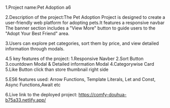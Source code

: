 1.Project name:Pet Adoption a6

2.Description of the project:The Pet Adoption Project is designed to create a user-friendly web platform for adopting pets.It features a responsive navbar The banner section includes a "View More" button to guide users to the "Adopt Your Best Friend"
area.


3.Users can explore pet categories, sort them by price, and view detailed information through modals. 

4.5 key features of the project: 1.Responsive Navber
                               2.Sort Button
                               3.countdown Modal & Detailed information Modal
                               4.Categorywise Card
                               5.Like Button click than store thumbnail right side  
                               
5.ES6 features used: Arrow Functions, Template Literals, Let and Const, Async Functions,Await etc

6.Live link to the deployed project: https://comfy-douhua-b75a33.netlify.app/
